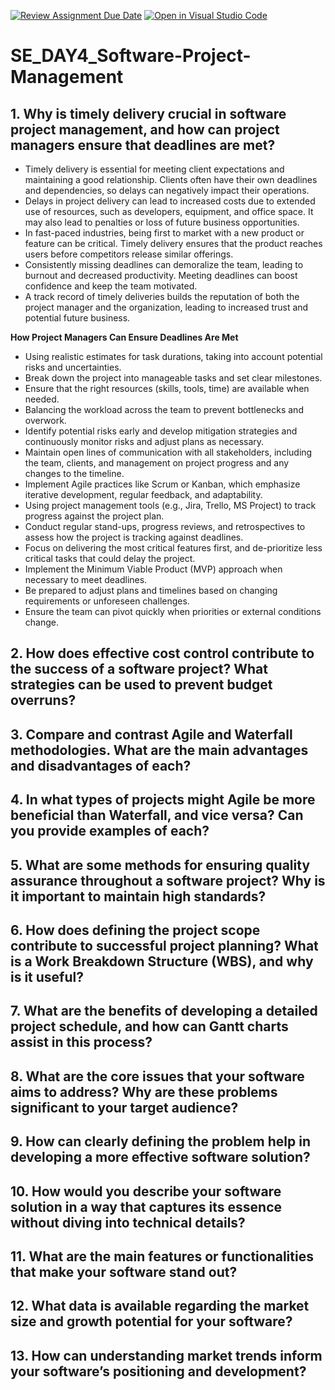[![Review Assignment Due Date](https://classroom.github.com/assets/deadline-readme-button-22041afd0340ce965d47ae6ef1cefeee28c7c493a6346c4f15d667ab976d596c.svg)](https://classroom.github.com/a/9pw6JKcu)
[![Open in Visual Studio Code](https://classroom.github.com/assets/open-in-vscode-2e0aaae1b6195c2367325f4f02e2d04e9abb55f0b24a779b69b11b9e10269abc.svg)](https://classroom.github.com/online_ide?assignment_repo_id=15657775&assignment_repo_type=AssignmentRepo)
# SE_DAY4_Software-Project-Management
## 1. Why is timely delivery crucial in software project management, and how can project managers ensure that deadlines are met?
- Timely delivery is essential for meeting client expectations and maintaining a good relationship. Clients often have their own deadlines and dependencies, so delays can negatively impact their operations.
- Delays in project delivery can lead to increased costs due to extended use of resources, such as developers, equipment, and office space. It may also lead to penalties or loss of future business opportunities.
- In fast-paced industries, being first to market with a new product or feature can be critical. Timely delivery ensures that the product reaches users before competitors release similar offerings.
- Consistently missing deadlines can demoralize the team, leading to burnout and decreased productivity. Meeting deadlines can boost confidence and keep the team motivated.
- A track record of timely deliveries builds the reputation of both the project manager and the organization, leading to increased trust and potential future business.

**How Project Managers Can Ensure Deadlines Are Met**
- Using realistic estimates for task durations, taking into account potential risks and uncertainties.
- Break down the project into manageable tasks and set clear milestones.
- Ensure that the right resources (skills, tools, time) are available when needed.
- Balancing the workload across the team to prevent bottlenecks and overwork.
- Identify potential risks early and develop mitigation strategies and continuously monitor risks and adjust plans as necessary.
- Maintain open lines of communication with all stakeholders, including the team, clients, and management on project progress and any changes to the timeline.
- Implement Agile practices like Scrum or Kanban, which emphasize iterative development, regular feedback, and adaptability.
- Using project management tools (e.g., Jira, Trello, MS Project) to track progress against the project plan.
- Conduct regular stand-ups, progress reviews, and retrospectives to assess how the project is tracking against deadlines.
- Focus on delivering the most critical features first, and de-prioritize less critical tasks that could delay the project.
- Implement the Minimum Viable Product (MVP) approach when necessary to meet deadlines.
- Be prepared to adjust plans and timelines based on changing requirements or unforeseen challenges.
- Ensure the team can pivot quickly when priorities or external conditions change.
## 2. How does effective cost control contribute to the success of a software project? What strategies can be used to prevent budget overruns?
## 3. Compare and contrast Agile and Waterfall methodologies. What are the main advantages and disadvantages of each?
## 4. In what types of projects might Agile be more beneficial than Waterfall, and vice versa? Can you provide examples of each?
## 5. What are some methods for ensuring quality assurance throughout a software project? Why is it important to maintain high standards?
## 6. How does defining the project scope contribute to successful project planning? What is a Work Breakdown Structure (WBS), and why is it useful?
## 7. What are the benefits of developing a detailed project schedule, and how can Gantt charts assist in this process?
## 8. What are the core issues that your software aims to address? Why are these problems significant to your target audience?
## 9. How can clearly defining the problem help in developing a more effective software solution?
## 10. How would you describe your software solution in a way that captures its essence without diving into technical details?
## 11. What are the main features or functionalities that make your software stand out?
## 12. What data is available regarding the market size and growth potential for your software?
## 13. How can understanding market trends inform your software’s positioning and development?

